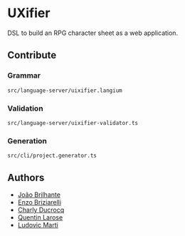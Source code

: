 # UXifier

DSL to build an RPG character sheet as a web application.

## Contribute
### Grammar
`src/language-server/uixifier.langium`

### Validation
`src/language-server/uixifier-validator.ts`

### Generation
`src/cli/project.generator.ts`

## Authors

- [João Brilhante](https://github.com/JoaoBrlt)
- [Enzo Briziarelli](https://github.com/enbriziare)
- [Charly Ducrocq](https://github.com/CharlyDucrocq)
- [Quentin Larose](https://github.com/QuentinLarose)
- [Ludovic Marti](https://github.com/LudovicMarti)
